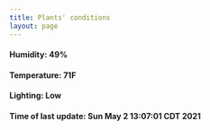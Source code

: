 ```yaml
---
title: Plants' conditions
layout: page
---
```



#### Humidity: 49%
#### Temperature: 71F
#### Lighting: Low
#### Time of last update: Sun May  2 13:07:01 CDT 2021
